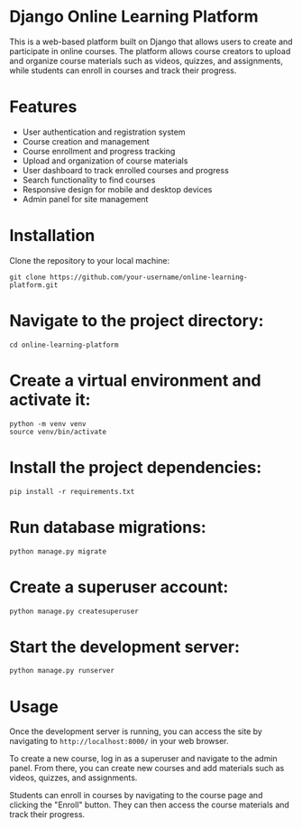 # Django Online Learning Platform

This is a web-based platform built on Django that allows users to create and participate in online courses. The platform allows course creators to upload and organize course materials such as videos, quizzes, and assignments, while students can enroll in courses and track their progress.


# Features

* User authentication and registration system
* Course creation and management
* Course enrollment and progress tracking
* Upload and organization of course materials
* User dashboard to track enrolled courses and progress
* Search functionality to find courses
* Responsive design for mobile and desktop devices
* Admin panel for site management

# Installation

Clone the repository to your local machine:

` git clone https://github.com/your-username/online-learning-platform.git `

# Navigate to the project directory:

`cd online-learning-platform`

# Create a virtual environment and activate it:

```
python -m venv venv
source venv/bin/activate

```
# Install the project dependencies:

`pip install -r requirements.txt`

# Run database migrations:

`python manage.py migrate`


# Create a superuser account:

`python manage.py createsuperuser`

# Start the development server:

`python manage.py runserver`

# Usage

Once the development server is running, you can access the site by navigating to `http://localhost:8000/` in your web browser.

To create a new course, log in as a superuser and navigate to the admin panel. From there, you can create new courses and add materials such as videos, quizzes, and assignments.

Students can enroll in courses by navigating to the course page and clicking the "Enroll" button. They can then access the course materials and track their progress.










